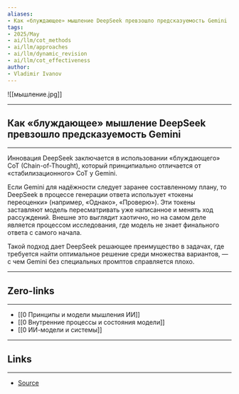 ```yaml
---
aliases: 
- Как «блуждающее» мышление DeepSeek превзошло предсказуемость Gemini 
tags:
- 2025/May
- ai/llm/cot_methods
- ai/llm/approaches
- ai/llm/dynamic_revision
- ai/llm/cot_effectiveness
author:
- Vladimir Ivanov
---
```

![[мышление.jpg]]

-----
##  Как «блуждающее» мышление DeepSeek превзошло предсказуемость Gemini 
-----
Инновация DeepSeek заключается в использовании «блуждающего» CoT (Chain-of-Thought), который принципиально отличается от «стабилизационного» CoT у Gemini.

Если Gemini для надёжности следует заранее составленному плану, то DeepSeek в процессе генерации ответа использует «токены переоценки» (например, «Однако», «Проверю»). Эти токены заставляют модель пересматривать уже написанное и менять ход рассуждений. Внешне это выглядит хаотично, но на самом деле является процессом исследования, где модель не знает финального ответа с самого начала.

Такой подход дает DeepSeek решающее преимущество в задачах, где требуется найти оптимальное решение среди множества вариантов, — с чем Gemini без специальных промптов справляется плохо.

---
## Zero-links
---
- [[0 Принципы и модели мышления ИИ]]
- [[0 Внутренние процессы и состояния модели]]
- [[0 ИИ-модели и системы]]

---
## Links
---
- [Source](https://t.me/turboproject/1660)